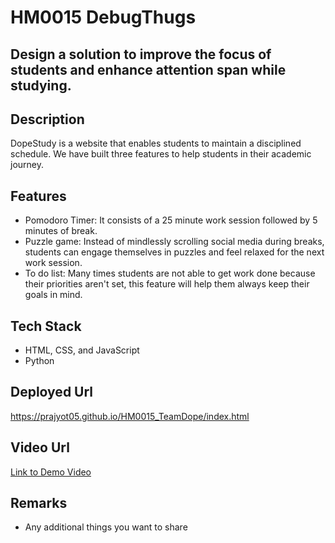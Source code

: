 # HM0015 DebugThugs

## Design a solution to improve the focus of students and enhance attention span while studying.

## Description
DopeStudy is a website that enables students to maintain a disciplined schedule. We have built three features to help students in their academic journey.

## Features
- Pomodoro Timer: It consists of a 25 minute work session followed by 5 minutes of break.
- Puzzle game: Instead of mindlessly scrolling social media during breaks, students can engage themselves in puzzles and feel relaxed for the next work session.
- To do list: Many times students are not able to get work done because their priorities aren't set, this feature will help them always keep their goals in mind.

## Tech Stack
- HTML, CSS, and JavaScript
- Python


## Deployed Url
https://prajyot05.github.io/HM0015_TeamDope/index.html

## Video Url
[Link to Demo Video](video_url)

## Remarks
- Any additional things you want to share
